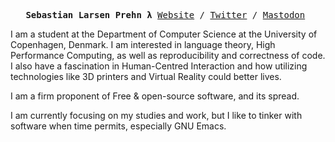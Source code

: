 <p><pre align="center">
<strong>Sebastian Larsen Prehn λ</strong> <a href="https://www.sebastianprehn.dk">Website</a> / <a href="https://twitter.com/sebastianprehn">Twitter</a> / <a href="https://emacs.ch/@sebastianprehn">Mastodon</a> </pre></p>

I am a student at the Department of Computer Science at the University of Copenhagen, Denmark. I am interested in language theory, High Performance Computing, as well as reproducibility and correctness of code. I also have a fascination in Human-Centred Interaction and how utilizing technologies like 3D printers and Virtual Reality could better lives.

I am a firm proponent of Free & open-source software, and its spread.

I am currently focusing on my studies and work, but I like to tinker with software when time permits, especially GNU Emacs.
